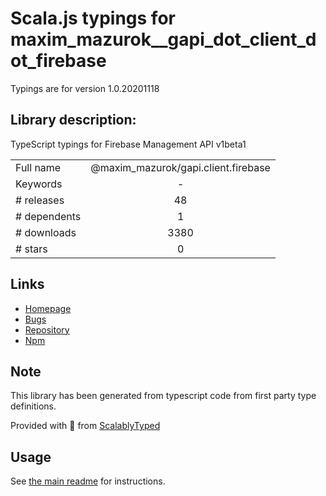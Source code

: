 
# Scala.js typings for maxim_mazurok__gapi_dot_client_dot_firebase

Typings are for version 1.0.20201118

## Library description:
TypeScript typings for Firebase Management API v1beta1

|                    |                 |
| ------------------ | :-------------: |
| Full name          | @maxim_mazurok/gapi.client.firebase |
| Keywords           | - |
| # releases         | 48 |
| # dependents       | 1 |
| # downloads        | 3380 |
| # stars            | 0 |

## Links
- [Homepage](https://github.com/Maxim-Mazurok/google-api-typings-generator#readme)
- [Bugs](https://github.com/Maxim-Mazurok/google-api-typings-generator/issues)
- [Repository](https://github.com/Maxim-Mazurok/google-api-typings-generator)
- [Npm](https://www.npmjs.com/package/%40maxim_mazurok%2Fgapi.client.firebase)
    


## Note
This library has been generated from typescript code from first party type definitions.

Provided with :purple_heart: from [ScalablyTyped](https://github.com/oyvindberg/ScalablyTyped)

## Usage
See [the main readme](../../readme.md) for instructions.



